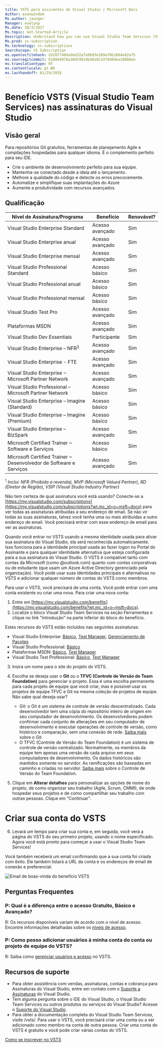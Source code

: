 ```yaml
---
title: VSTS para assinantes do Visual Studio | Microsoft Docs
Author: evanwindom
Ms.author: jaunger
Manager: evelynp
Ms.date: 10/3/2017
Ms.topic: Get-Started-Article
Description: Understand how you can use Visual Studio Team Services (VSTS) as a Visual Studio subscriber.
Ms.prod: vs-subscription
Ms.technology: vs-subscriptions
Searchscope: VS Subscription
ms.openlocfilehash: d3287740daded32afa9b93e109a76b1804e82a75
ms.sourcegitcommit: b18844078a30d59014b48a9c247848dea188b0ee
ms.translationtype: HT
ms.contentlocale: pt-BR
ms.lasthandoff: 01/29/2018
---
```

# <a name="visual-studio-team-services-vsts-benefit-in-visual-studio-subscriptions"></a>Benefício VSTS (Visual Studio Team Services) nas assinaturas do Visual Studio

## <a name="overview"></a>Visão geral 
Para repositórios Git gratuitos, ferramentas de planejamento Agile e compilações hospedadas para qualquer idioma. É o complemento perfeito para seu IDE. 
- Crie o ambiente de desenvolvimento perfeito para sua equipe. 
- Mantenha-se conectado desde a ideia até o lançamento. 
- Melhore a qualidade do código e detecte os erros precocemente.
- Automatize e simplifique suas implantações do Azure
- Aumente a produtividade com recursos avançados. 

## <a name="eligibility"></a>Qualificação
| Nível de Assinatura/Programa                                                  | Benefício               | Renovável?                                                         |
|-------------------------------------------------------------------------------|-----------------------|--------------------------------------------------------------------|
| Visual Studio Enterprise Standard                                             | Acesso avançado       |  Sim                                                               |
| Visual Studio Enterprise anual                                               | Acesso avançado       |  Sim                                                               |
| Visual Studio Enterprise mensal                                              | Acesso avançado       |  Sim                                                               |
| Visual Studio Professional Standard                                           | Acesso básico          |  Sim                                                               |
| Visual Studio Professional anual                                             | Acesso básico          |  Sim                                                               | 
| Visual Studio Professional mensal                                            | Acesso básico          |  Sim                                                               |
| Visual Studio Test Pro                                                        | Acesso avançado       |  Sim                                                               |
| Plataformas MSDN                                                                | Acesso avançado       |  Sim                                                               |
| Visual Studio Dev Essentials                                                  | Participante           |  Sim                                                               |
| Visual Studio Enterprise – NFR<sup>1</sup>                                               | Acesso avançado       |  Sim                                                               |
| Visual Studio Enterprise - FTE                                                | Acesso avançado       |  Sim                                                               |
| Visual Studio Enterprise ‒ Microsoft Partner Network                          | Acesso avançado       |  Sim                                                               |
| Visual Studio Professional – Microsoft Partner Network                        | Acesso básico          |  Sim                                                               |
| Visual Studio Enterprise – Imagine (Standard)                                 | Acesso básico          |  Sim                                                               |
| Visual Studio Enterprise – Imagine (Premium)                                  | Acesso básico          |  Sim                                                               |
| Visual Studio Enterprise – BizSpark                                           | Acesso avançado       |  Sim                                                               |
| Microsoft Certified Trainer ‒ Software e Serviços                             | Acesso básico          |  Sim                                                               |
| Microsoft Certified Trainer ‒ Desenvolvedor de Software e Serviços                   | Acesso avançado       |  Sim                                                               |

<sup>1</sup>  *Inclui: NFR (Proibida a revenda), MVP (Microsoft Valued Partner), RD (Diretor de Região), VSIP (Visual Studio Industry Partner)*  

Não tem certeza de qual assinatura você está usando?  Conecte-se a [https://my.visualstudio.com/subscriptions](https://my.visualstudio.com/subscriptions?wt.mc_id=o~msft~docs) para ver todas as assinaturas atribuídas a seu endereço de email. Se não vir todas as suas assinaturas, talvez você tenha uma ou mais atribuídas a outro endereço de email.  Você precisará entrar com esse endereço de email para ver as assinaturas. 

Quando você entrar no VSTS usando a mesma identidade usada para ativar sua assinatura do Visual Studio, ela será reconhecida automaticamente. Isso funciona para a identidade principal usada ao fazer logon no Portal do Assinante e para qualquer identidade alternativa que esteja configurada para a sua assinatura do Visual Studio. O VSTS é compatível tanto com contas da Microsoft (como @outlook.com) quanto com contas corporativas ou de estudante (que usam um Azure Active Directory gerenciado pela organização). Você pode usar suas identidades principais e alternativas no VSTS e adicionar qualquer número de contas do VSTS como membros.

Para usar o VSTS, você precisará de uma conta. Você pode entrar com uma conta existente ou criar uma nova.  Para criar uma nova conta:
1.  Entre em [https://my.visualstudio.com/benefits](https://my.visualstudio.com/benefits?wt.mc_id=o~msft~docs).
2.  Localize o bloco Visual Studio Team Services na seção Ferramentas e clique no link "Introdução" na parte inferior do bloco do benefício.   

Estes recursos do VSTS estão incluídos nas seguintes assinaturas: 
- Visual Studio Enterprise: [Básico](https://www.visualstudio.com/team-services/compare-features/), [Test Manager](https://marketplace.visualstudio.com/items?itemName=ms.vss-testmanager-web), [Gerenciamento de Pacotes](https://marketplace.visualstudio.com/items?itemName=ms.feed)
- Visual Studio Professional: [Básico](https://www.visualstudio.com/team-services/compare-features/)
- Plataformas MSDN: [Básico](https://www.visualstudio.com/team-services/compare-features/), [Test Manager](https://marketplace.visualstudio.com/items?itemName=ms.vss-testmanager-web)
- Visual Studio Test Professional: [Básico](https://www.visualstudio.com/team-services/compare-features/), [Test Manager](https://marketplace.visualstudio.com/items?itemName=ms.vss-testmanager-web)

3.  Insira um nome para o site do projeto do VSTS.  

4.  Escolha se deseja usar o **Git** ou o **TFVC (Controle de Versão do Team Foundation)** para gerenciar o projeto.  Essa é uma escolha permanente para cada projeto de equipe que você criar, mas é possível usar os projetos de equipe TFVC e Git na mesma coleção de projetos de equipe.  Não sabe qual deseja usar? 
    - Git: o Git é um sistema de controle de versão descentralizado. Cada desenvolvedor tem uma cópia do repositório inteiro de origem em seu computador de desenvolvimento. Os desenvolvedores podem confirmar cada conjunto de alterações em seu computador de desenvolvimento e executar operações de controle de versão, como histórico e comparação, sem uma conexão de rede.  [Saiba mais](https://www.visualstudio.com/docs/git/gitquickstart) sobre o Git.
    - O TFVC (Controle de Versão do Team Foundation) é um sistema de controle de versão centralizado. Normalmente, os membros da equipe tem apenas uma versão de cada arquivo em seus computadores de desenvolvimento. Os dados históricos são mantidos somente no servidor. As ramificações são baseadas em caminho e criadas no servidor. [Saiba mais](https://www.visualstudio.com/docs/tfvc/overview) sobre o Controle de Versão do Team Foundation.

 
5.  Clique em **Alterar detalhes** para personalizar as opções de nome do projeto, de como organizar seu trabalho (Agile, Scrum, CMMI), de onde hospedar seus projetos e de como compartilhar seu trabalho com outras pessoas.  Clique em "Continuar".

# <a name="create-your-vsts-account"></a>Criar sua conta do VSTS

6.  Levará um tempo para criar sua conta e, em seguida, você verá a página do VSTS do seu primeiro projeto, usando o nome especificado.  Agora você está pronto para começar a usar o Visual Studio Team Services!

Você também receberá um email confirmando que a sua conta foi criada com êxito.  Ele também listará a URL da conta e os endereços de email de conexão e preferencial.  

![Email de boas-vinda do benefício VSTS](_img\vs-vsts\vs-vsts-welcome.png)


## <a name="faq"></a>Perguntas Frequentes
### <a name="q--what-is-the-difference-between-free-basic-access-and-advanced-access"></a>P: Qual é a diferença entre o acesso Gratuito, Básico e Avançado?
R: Os recursos disponíveis variam de acordo com o nível de acesso.  Encontre informações detalhadas sobre os [níveis de acesso](/vsts/security/access-levels). 

### <a name="q--how-do-i-add-users-to-my-vsts-account-or-team-project"></a>P: Como posso adicionar usuários à minha conta do conta ou projeto de equipe do VSTS?
R: Saiba como [gerenciar usuários e acesso](/vsts/accounts/add-account-users-from-user-hub) no VSTS.

## <a name="support-resources"></a>Recursos de suporte
-  Para obter assistência com vendas, assinaturas, contas e cobrança para Assinaturas do Visual Studio, entre em contato com o [Suporte a Assinaturas](https://www.visualstudio.com/subscriptions/support/) do Visual Studio.
-  Tem alguma pergunta sobre o IDE do Visual Studio, o Visual Studio Team Services ou outros produtos ou serviços do Visual Studio?  Acesse o [Suporte do Visual Studio](https://www.visualstudio.com/support/). 
-  Para obter a documentação completa do Visual Studio Team Services, visite /vsts/.
Para usar o VSTS, você precisará criar uma conta ou a ser adicionado como membro na conta de outra pessoa. Criar uma conta do VSTS é gratuito e você pode criar várias contas do VSTS. 

[Como se inscrever no VSTS](/vsts/accounts/index)
